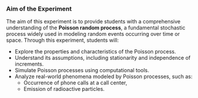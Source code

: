 ### Aim of the Experiment

The aim of this experiment is to provide students with a comprehensive understanding of the **Poisson random process**, a fundamental stochastic process widely used in modeling random events occurring over time or space. Through this experiment, students will:

- Explore the properties and characteristics of the Poisson process.
- Understand its assumptions, including stationarity and independence of increments.
- Simulate Poisson processes using computational tools.
- Analyze real-world phenomena modeled by Poisson processes, such as:
  - Occurrence of phone calls at a call center,
  - Emission of radioactive particles.